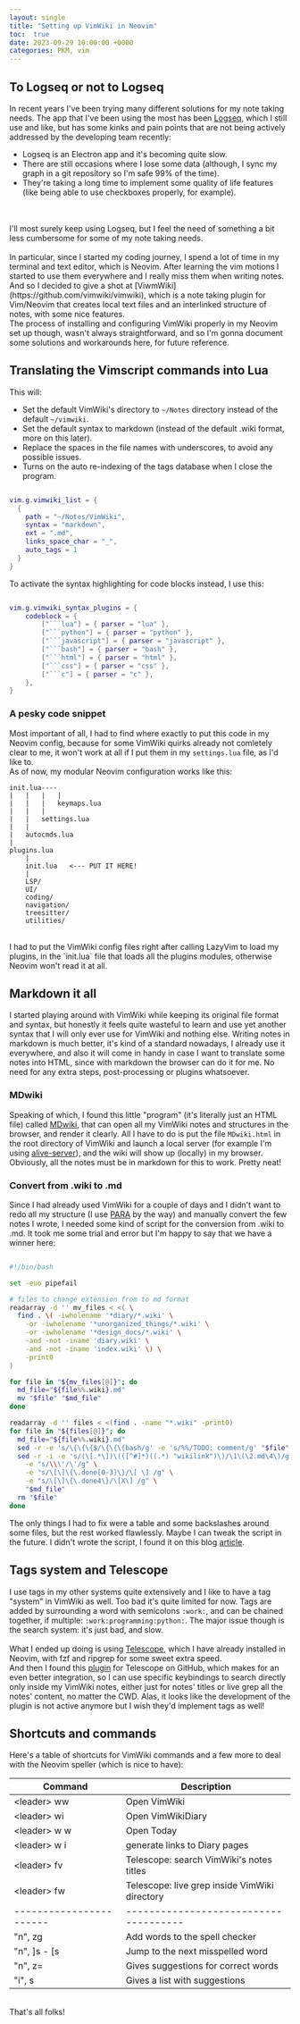 ```yaml
---
layout: single
title: "Setting up VimWiki in Neovim"
toc:  true
date: 2023-09-29 10:00:00 +0000
categories: PKM, vim
---
```

## To Logseq or not to Logseq
In recent years I've been trying many different solutions for my note taking needs. The app that I've been using the most has been [Logseq](https://logseq.com/), which I still use and like, but has some kinks and pain points that are not being actively addressed by the developing team recently: 
- Logseq is an Electron app and it's becoming quite slow. 
- There are still occasions where I lose some data (although, I sync my graph in a git repository so I'm safe 99% of the time).
- They're taking a long time to implement some quality of life features (like being able to use checkboxes properly, for example).
<br>
<br>
I'll most surely keep using Logseq, but I feel the need of something a bit less cumbersome for some of my note taking needs.
<br>
<br>
In particular, since I started my coding journey, I spend a lot of time in my terminal and text editor, which is Neovim.
After learning the vim motions I started to use them everywhere and I really miss them when writing notes. And so I decided to give a shot at [ViwmWiki](https://github.com/vimwiki/vimwiki), which is a note taking plugin for Vim/Neovim that creates local text files and an interlinked structure of notes, with some nice features.
<br>
The process of installing and configuring VimWiki properly in my Neovim set up though, wasn't always straightforward, and so I'm gonna document some solutions and workarounds here, for future reference.


## Translating the Vimscript commands into Lua
This will: 
- Set the default VimWiki's directory to `~/Notes` directory instead of the default `~/vimwiki`. 
- Set the default syntax to markdown (instead of the default .wiki format, more on this later).
- Replace the spaces in the file names with underscores, to avoid any possible issues. 
- Turns on the auto re-indexing of the tags database when I close the program.

```lua

vim.g.vimwiki_list = {
  { 
    path = "~/Notes/VimWiki",
    syntax = "markdown",
    ext = ".md",
    links_space_char = "_",
    auto_tags = 1 
  } 
}
```
To activate the syntax highlighting for code blocks instead, I use this:

```lua

vim.g.vimwiki_syntax_plugins = {
	codeblock = {
		["```lua"] = { parser = "lua" },
		["```python"] = { parser = "python" },
		["```javascript"] = { parser = "javascript" },
		["```bash"] = { parser = "bash" },
		["```html"] = { parser = "html" },
		["```css"] = { parser = "css" },
		["```c"] = { parser = "c" },
	},
}
```
### A pesky code snippet
Most important of all, I had to find where exactly to put this code in my Neovim config, because for some VimWiki quirks already not comletely clear to me, it won't work at all if I put them in my `settings.lua` file, as I'd like to.
<br>
As of now, my modular Neovim configuration works like this:
<br>
```
init.lua----
|   |   |   |
|   |   |   keymaps.lua
|   |   |
|   |   settings.lua
|   |
|   autocmds.lua
|
plugins.lua
    |
    init.lua   <--- PUT IT HERE!
    |
    LSP/
    UI/
    coding/
    navigation/
    treesitter/
    utilities/
```
<br>
I had to put the VimWiki config files right after calling LazyVim to load my plugins, in the `init.lua` file that loads all the plugins modules, otherwise Neovim won't read it at all.

## Markdown it all
I started playing around with VimWiki while keeping its original file format and syntax, but honestly it feels quite wasteful to learn and use yet another syntax that I will only ever use for VimWiki and nothing else. Writing notes in markdown is much better, it's kind of a standard nowadays, I already use it everywhere, and also it will come in handy in case I want to translate some notes into HTML, since with markdown the browser can do it for me. No need for any extra steps, post-processing or plugins whatsoever.

### MDwiki
Speaking of which, I found this little "program" (it's literally just an HTML file) called [MDwiki](http://dynalon.github.io/mdwiki/#!index.md), that can open all my VimWiki notes and structures in the browser, and render it clearly. All I have to do is put the file `MDwiki.html` in the root directory of VimWiki and launch a local server (for example I'm using [alive-server](https://www.npmjs.com/package/alive-server)), and the wiki will show up (locally) in my browser. Obviously, all the notes must be in markdown for this to work.
Pretty neat!

### Convert from .wiki to .md
Since I had already used VimWiki for a couple of days and I didn't want to redo all my structure (I use [PARA](https://fortelabs.com/blog/para/) by the way) and manually convert the few notes I wrote, I needed some kind of script for the conversion from .wiki to .md. 
It took me some trial and error but I'm happy to say that we have a winner here:

```bash

#!/bin/bash

set -euo pipefail

# files to change extension from to md format
readarray -d '' mv_files < <( \
  find . \( -iwholename '*diary/*.wiki' \
    -or -iwholename '*unorganized_things/*.wiki' \
    -or -iwholename '*design_docs/*.wiki' \
    -and -not -iname 'diary.wiki' \
    -and -not -iname 'index.wiki' \) \
    -print0 
)

for file in "${mv_files[@]}"; do
  md_file="${file%%.wiki}.md"
  mv "$file" "$md_file"
done

readarray -d '' files < <(find . -name "*.wiki" -print0)
for file in "${files[@]}"; do
  md_file="${file%%.wiki}.md"
  sed -r -e 's/\{\{\{$/\{\{\{bash/g' -e 's/%%/TODO: comment/g' "$file" | pandoc --from vimwiki --to commonmark_x -o "$md_file"
  sed -r -i -e 's/(\[.*\])\(([^#]*)((.*) "wikilink")\)/\1\(\2.md\4\)/g' \
    -e "s/\\\'/\'/g" \
    -e "s/\[\]\{\.done[0-3]\}/\[ \] /g" \
    -e "s/\[\]\{\.done4\}/\[X\] /g" \
    "$md_file"
  rm "$file"
done
```

The  only things I had to fix were a table and some backslashes around some files, but the rest worked flawlessly. Maybe I can tweak the script in the future. I didn't wrote the script, I found it on this blog [article](https://jnduli.co.ke/migrate_from_vimwiki_to_markdown_syntax.html).

## Tags system and Telescope
I use tags in my other systems quite extensively and I like to have a tag "system" in VimWiki as well. Too bad it's quite limited for now. Tags are added by surrounding a word with semicolons `:work:`, and can be chained together, if multiple: `:work:programming:python:`.
The major issue though is the search system: it's just bad, and slow. 
<br>
<br>
What I ended up doing is using [Telescope](https://github.com/nvim-telescope/telescope.nvim), which I have already installed in Neovim, with fzf and ripgrep for some sweet extra speed. 
<br>
And then I found this [plugin](https://github.com/ElPiloto/telescope-vimwiki.nvim) for Telescope on GitHub, which makes for an even better integration, so I can use specific keybindings to search directly only inside my VimWiki notes, either just for notes' titles or live grep all the notes' content, no matter the CWD. Alas, it looks like the development of the plugin is not active anymore but I wish they'd implement tags as well! 

## Shortcuts and commands
Here's a table of shortcuts for VimWiki commands and a few more to deal with the Neovim speller (which is nice to have): 

| Command                 | Description                                   |
|-------------------------|-----------------------------------------------|
| \<leader> ww            | Open VimWiki                                  |
| \<leader> wi            | Open VimWikiDiary                             |
| \<leader> w <leader> w  | Open Today                                    |
| \<leader> w <leader> i  | generate links to Diary pages                 |
| \<leader> fv            | Telescope: search VimWiki's notes titles      |
| \<leader> fw            | Telescope: live grep inside VimWiki directory |
| ----------------------- | -------------------------------------         |
| "n", zg                 | Add words to the spell checker                |
| "n", ]s - [s            | Jump to the next misspelled word              |
| "n", z=                 | Gives suggestions for correct words           |
| "i", <c-x> s            | Gives a list with suggestions                 |

<br>
That's all folks!
